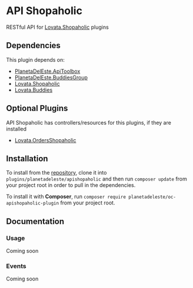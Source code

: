 # API Shopaholic
RESTful API for [Lovata.Shopaholic](https://octobercms.com/plugin/lovata-shopaholic) plugins

## Dependencies
This plugin depends on:

- [PlanetaDelEste.ApiToolbox](https://github.com/planetadeleste/oc-api-toolbox)
- [PlanetaDelEste.BuddiesGroup](https://octobercms.com/plugin/planetadeleste-buddiesgroup)
- [Lovata.Shopaholic](https://octobercms.com/plugin/lovata-shopaholic)
- [Lovata.Buddies](https://octobercms.com/plugin/lovata-buddies)

## Optional Plugins
API Shopaholic has controllers/resources for this plugins, if they are installed
- [Lovata.OrdersShopaholic](https://octobercms.com/plugin/lovata-ordersshopaholic)

## Installation
To install from the [repository](https://github.com/planetadeleste/oc-shopaholic-api), clone it into `plugins/planetadeleste/apishopaholic` and then run `composer update` from your project root in order to pull in the dependencies.

To install it with **Composer**, run `composer require planetadeleste/oc-apishopaholic-plugin` from your project root.

## Documentation

### Usage
Coming soon

### Events
Coming soon

